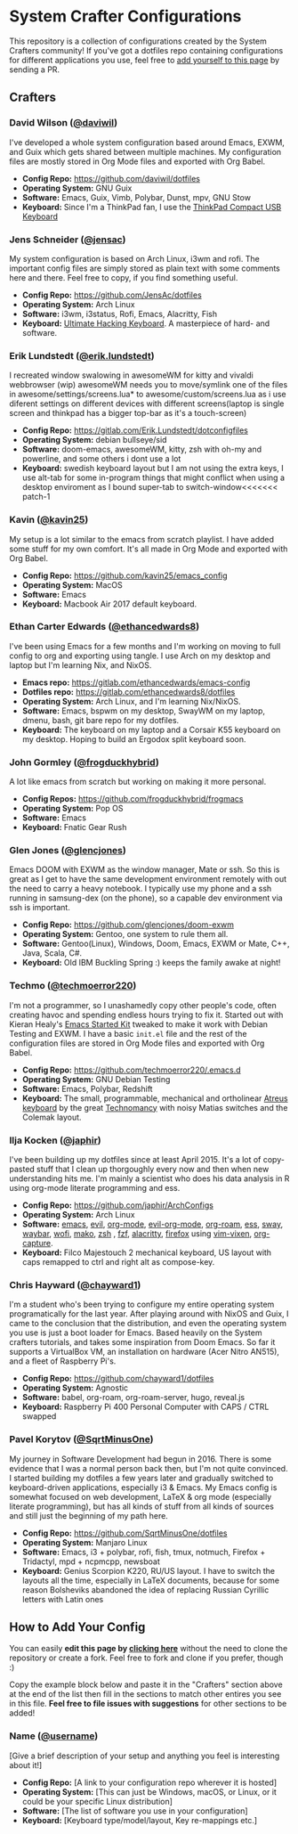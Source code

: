 # System Crafter Configurations

This repository is a collection of configurations created by the System Crafters community!  If you've got a dotfiles repo containing configurations for different applications you use, feel free to [add yourself to this page](#how-to-add-your-config) by sending a PR.

## Crafters

### David Wilson ([@daviwil](https://github.com/daviwil))

I've developed a whole system configuration based around Emacs, EXWM, and Guix which gets shared between multiple machines.  My configuration files are mostly stored in Org Mode files and exported with Org Babel.

- **Config Repo:** https://github.com/daviwil/dotfiles
- **Operating System:** GNU Guix
- **Software:** Emacs, Guix, Vimb, Polybar, Dunst, mpv, GNU Stow
- **Keyboard:** Since I'm a ThinkPad fan, I use the [ThinkPad Compact USB Keyboard](https://www.amazon.com/Lenovo-ThinkPad-Compact-Keyboard-TrackPoint/dp/B00F3U4TQS/ref=sr_1_3?crid=1P0R7L5JJA8CG&dchild=1&keywords=thinkpad+usb+keyboard&qid=1604238423&sprefix=thinkpad+usb+keyboard%2Caps%2C-1&sr=8-3)

### Jens Schneider ([@jensac](https://github.com/JensAc))

My system configuration is based on Arch Linux, i3wm and rofi. The important config files are simply stored as plain text with some comments here and there. Feel free to copy, if you find something useful. 

- **Config Repo:** https://github.com/JensAc/dotfiles
- **Operating System:** Arch Linux
- **Software:** i3wm, i3status, Rofi, Emacs, Alacritty, Fish
- **Keyboard:** [Ultimate Hacking Keyboard](https://ultimatehackingkeyboard.com/). A masterpiece of hard- and software. 

### Erik Lundstedt ([@erik.lundstedt](https://gitlab.com/Erik.Lundstedt))

I recreated window swalowing in awesomeWM for kitty and vivaldi webbrowser (wip)
awesomeWM needs you to move/symlink one of the files in awesome/settings/screens.lua* to awesome/custom/screens.lua as i use diferent settings on different devices with different screens(laptop is single screen and thinkpad has a bigger top-bar as it's a touch-screen)

- **Config Repo:** https://gitlab.com/Erik.Lundstedt/dotconfigfiles 
- **Operating System:** debian bullseye/sid
- **Software:** doom-emacs, awesomeWM, kitty, zsh with oh-my and powerline, and some others i dont use a lot
- **Keyboard:** swedish keyboard layout but I am not using the extra keys, I use alt-tab for some in-program things that might conflict when using a desktop enviroment as I bound super-tab to switch-window<<<<<<< patch-1

### Kavin ([@kavin25](https://github.com/kavin25))

My setup is a lot similar to the emacs from scratch playlist. I have added some stuff for my own comfort. It's all made in Org Mode and exported with Org Babel.

- **Config Repo:** https://github.com/kavin25/emacs_config
- **Operating System:** MacOS
- **Software:** Emacs
- **Keyboard:** Macbook Air 2017 default keyboard.

### Ethan Carter Edwards ([@ethancedwards8](https://github.com/ethancedwards8))

I've been using Emacs for a few months and I'm working on moving to full config to org and exporting using tangle. I use Arch on my desktop and laptop but I'm learning Nix, and NixOS.

- **Emacs repo:** https://gitlab.com/ethancedwards/emacs-config
- **Dotfiles repo:** https://gitlab.com/ethancedwards8/dotfiles
- **Operating System:** Arch Linux, and I'm learning Nix/NixOS.
- **Software:** Emacs, bspwm on my desktop, SwayWM on my laptop, dmenu, bash, git bare repo for my dotfiles.
- **Keyboard:** The keyboard on my laptop and a Corsair K55 keyboard on my desktop. Hoping to build an Ergodox split keyboard soon.

### John Gormley ([@frogduckhybrid](https://github.com/frogduckhybrid))

A lot like emacs from scratch but working on making it more personal.

- **Config Repos:** https://github.com/frogduckhybrid/frogmacs
- **Operating System:** Pop OS
- **Software:** Emacs
- **Keyboard:** Fnatic Gear Rush

### Glen Jones ([@glencjones](https://github.com/glencjones))

Emacs DOOM with EXWM as the window manager, Mate or ssh. So this is great as I get to have the same
development environment remotely with out the need to carry a heavy notebook. I typically use my phone and
a ssh running in samsung-dex (on the phone), so a capable dev environment via ssh is important.

- **Config Repo:** https://github.com/glencjones/doom-exwm
- **Operating System:** Gentoo, one system to rule them all.
- **Software:** Gentoo(Linux), Windows, Doom, Emacs, EXWM or Mate, C++, Java, Scala, C#.
- **Keyboard:** Old IBM Buckling Spring :) keeps the family awake at night!

### Techmo ([@techmoerror220](https://github.com/techmoerror220))

I'm not a programmer, so I unashamedly copy other people's code, often creating havoc and spending endless hours trying to fix it. Started out with Kieran Healy's [Emacs Started Kit](https://github.com/kjhealy/emacs-starter-kit) tweaked to make it work with Debian Testing and EXWM. I have a basic `init.el` file and the rest of the configuration files are stored in Org Mode files and exported with Org Babel.

- **Config Repo:** https://github.com/techmoerror220/.emacs.d
- **Operating System:** GNU Debian Testing
- **Software:** Emacs, Polybar, Redshift
- **Keyboard:** The small, programmable, mechanical and ortholinear [Atreus keyboard](https://atreus.technomancy.us/) by the great [Technomancy](https://technomancy.us/list) with noisy Matias switches and the Colemak layout.

### Ilja Kocken ([@japhir](https://github.com/japhir))

I've been building up my dotfiles since at least April 2015. It's a lot of copy-pasted stuff that I clean up thorgoughly every now and then when new understanding hits me. I'm mainly a scientist who does his data analysis in R using org-mode literate programming and ess.

- **Config Repo:** https://github.com/japhir/ArchConfigs
- **Operating System:** Arch Linux
- **Software:** [emacs](https://www.gnu.org/software/emacs/), [evil](https://github.com/emacs-evil/evil), [org-mode](https://orgmode.org/), [evil-org-mode](https://github.com/Somelauw/evil-org-mode), [org-roam](https://www.orgroam.com/), [ess](https://ess.r-project.org/), [sway](https://swaywm.org/), [waybar](https://github.com/Alexays/Waybar/), [wofi](https://hg.sr.ht/~scoopta/wofi), [mako](https://github.com/emersion/mako), [zsh](https://grml.org/zsh/) , [fzf](https://github.com/junegunn/fzf), [alacritty](https://github.com/alacritty/alacritty), [firefox](https://firefox.org/) using [vim-vixen](https://github.com/ueokande/vim-vixen/releases/tag/0.30), [org-capture](https://github.com/sprig/org-capture-extension). 
- **Keyboard:** Filco Majestouch 2 mechanical keyboard, US layout with caps remapped to ctrl and right alt as compose-key.

### Chris Hayward ([@chayward1](https://github.com/chayward1))

I'm a student who's been trying to configure my entire operating system programatically for the last year. After playing around with NixOS and Guix, I came to the conclusion that the distribution, and even the operating system you use is just a boot loader for Emacs. Based heavily on the System crafters tutorials, and takes some inspiration from Doom Emacs. So far it supports a VirtualBox VM, an installation on hardware (Acer Nitro AN515), and a fleet of Raspberry Pi's.

- **Config Repo:** https://github.com/chayward1/dotfiles
- **Operating System:** Agnostic
- **Software:** babel, org-roam, org-roam-server, hugo, reveal.js
- **Keyboard:** Raspberry Pi 400 Personal Computer with CAPS / CTRL swapped

### Pavel Korytov ([@SqrtMinusOne](https://github.com/SqrtMinusOne))

My journey in Software Development had begun in 2016. There is some evidence that I was a normal person back then, but I'm not quite convinced. I started building my dotfiles a few years later and gradually switched to keyboard-driven applications, especially i3 & Emacs. My Emacs config is somewhat focused on web development, LaTeX & org mode (especially literate programming), but has all kinds of stuff from all kinds of sources and still just the beginning of my path here.

- **Config Repo:** https://github.com/SqrtMinusOne/dotfiles
- **Operating System:** Manjaro Linux
- **Software:** Emacs, i3 + polybar, rofi, fish, tmux, notmuch, Firefox + Tridactyl, mpd + ncpmcpp, newsboat
- **Keyboard:** Genius Scorpion K220, RU/US layout. I have to switch the layouts all the time, especially in LaTeX documents, because for some reason Bolsheviks abandoned the idea of replacing Russian Cyrillic letters with Latin ones


## How to Add Your Config

You can easily **edit this page by [clicking here](https://github.com/SystemCrafters/crafter-configs/edit/master/README.md)** without the need to clone the repository or create a fork.  Feel free to fork and clone if you prefer, though :)

Copy the example block below and paste it in the "Crafters" section above at the end of the list then fill in the sections to match other entires you see in this file.  **Feel free to file issues with suggestions** for other sections to be added!

### Name ([@username](https://github.com/username))

[Give a brief description of your setup and anything you feel is interesting about it!]

- **Config Repo:** [A link to your configuration repo wherever it is hosted]
- **Operating System:** [This can just be Windows, macOS, or Linux, or it could be your specific Linux distribution]
- **Software:** [The list of software you use in your configuration]
- **Keyboard:** [Keyboard type/model/layout, Key re-mappings etc.]
